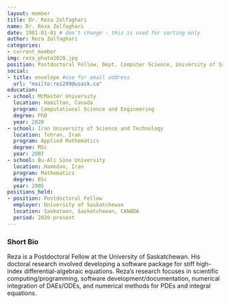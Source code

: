 ```yaml
---
layout: member
title: Dr. Reza Zolfaghari
name: Dr. Reza Zolfaghari
date: 1981-01-01 # don't change - this is used for sorting only
author: Reza Zolfaghari
categories:
- current_member
img: reza_photo2020.jpg
position: Postdoctoral Fellow, Dept. Computer Science, University of Saskatchewan
social:
- title: envelope #use for email address
  url: "mailto:rez299@usask.ca"
education:
- school: McMaster University
  location: Hamilton, Canada
  program: Computational Science and Engineering
  degree: PhD
  year: 2020
- school: Iran University of Science and Technology
  location: Tehran, Iran
  program: Applied Mathematics
  degree: MSc
  year: 2007
- school: Bu-Ali Sina University
  location: Hamedan, Iran
  program: Mathematics
  degree: BSc
  year: 2005
positions_held:
- position: Postdoctoral Fellow
  employer: University of Saskatchewan
  location: Saskatoon, Saskatchewan, CANADA
  period: 2020-present
---
```


### Short Bio
Reza is a Postdoctoral Fellow at the University of Saskatchewan. His doctoral research involved developing a software package for stiff high-index differential-algebraic equations. Reza’s research focuses in scientific computing/programming, software development/documentation, numerical integration of DAEs/ODEs, and numerical methods for PDEs and integral equations.
